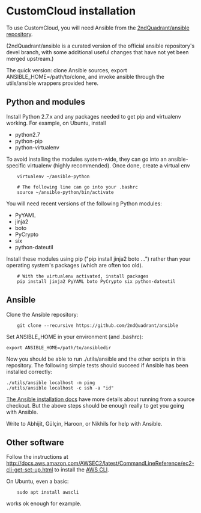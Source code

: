 CustomCloud installation
========================

To use CustomCloud, you will need Ansible from the
[2ndQuadrant/ansible repository](https://github.com/2ndQuadrant/ansible).

(2ndQuadrant/ansible is a curated version of the official ansible
repository's devel branch, with some additional useful changes that have
not yet been merged upstream.)

The quick version: clone Ansible sources, export
ANSIBLE_HOME=/path/to/clone, and invoke ansible through the
utils/ansible wrappers provided here.

Python and modules
------------------

Install Python 2.7.x and any packages needed to get pip and virtualenv
working. For example, on Ubuntu, install 

* python2.7 
* python-pip
* python-virtualenv

To avoid installing the modules system-wide, they can go into an
ansible-specific virtualenv (highly recommended). Once done, create
a virtual env

```
    virtualenv ~/ansible-python

    # The following line can go into your .bashrc
    source ~/ansible-python/bin/activate
```

You will need recent versions of the following Python modules:

* PyYAML
* jinja2
* boto
* PyCrypto
* six
* python-dateutil

Install these modules using pip ("pip install jinja2 boto …") rather
than your operating system's packages (which are often too old).


```
    # With the virtualenv activated, install packages
    pip install jinja2 PyYAML boto PyCrypto six python-dateutil
```

Ansible
-------

Clone the Ansible repository:

```
    git clone --recursive https://github.com/2ndQuadrant/ansible
```

Set ANSIBLE_HOME in your environment (and .bashrc):

    export ANSIBLE_HOME=/path/to/ansibledir

Now you should be able to run ./utils/ansible and the other scripts in
this repository. The following simple tests should succeed if Ansible
has been installed correctly:

    ./utils/ansible localhost -m ping
    ./utils/ansible localhost -c ssh -a "id"

[The Ansible installation docs](http://docs.ansible.com/ansible/intro_installation.html)
have more details about running from a source checkout. But the above steps should
be enough really to get you going with Ansible.

Write to Abhijit, Gülçin, Haroon, or Nikhils for help with Ansible.

Other software
--------------

Follow the instructions at
http://docs.aws.amazon.com/AWSEC2/latest/CommandLineReference/ec2-cli-get-set-up.html
to install the [AWS CLI](https://aws.amazon.com/cli/).

On Ubuntu, even a basic: 

```
    sudo apt install awscli
```

works ok enough for example.

